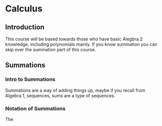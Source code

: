 # Calculus
## Introduction
This course will be based towards those who have basic Alegbra 2 knowledge, including polynomials mainly. 
If you know summation you can skip over the summation part of this course. 
## Summations
### Intro to Summations
Summations are a way of adding things up, maybe if you recall from Algebra 1, sequences, sums are a type of sequences.
### Notation of Summations
The 
